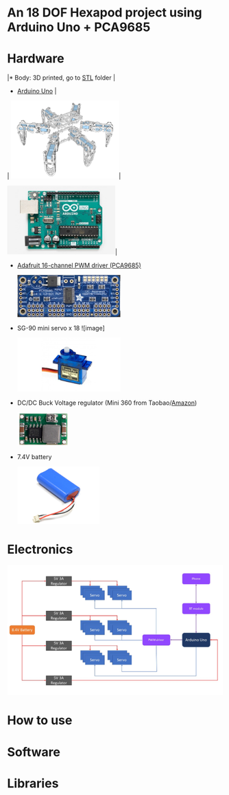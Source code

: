 # An 18 DOF Hexapod project using Arduino Uno + PCA9685

# Hardware
|* Body: 3D printed, go to [STL](STL) folder |

  
* [Arduino Uno](https://store.arduino.cc/arduino-uno-rev3) |

 | <img src="STL/images/hexapod_exploded_view_all.png" width=50% height=50%>|
  
  <img src="/images/arduinouno.jpg" width=50% height=50%>|
  
* [Adafruit 16-channel PWM driver (PCA9685)](https://www.adafruit.com/product/815) 

  <img src="/images/pca9685.jpg" width=50% height=50%>
  
* SG-90 mini servo x 18 ![image]

  <img src="/images/sg90.jpg" width=50% height=50%>
  
* DC/DC Buck Voltage regulator (Mini 360 from Taobao/[Amazon](http://www.amazon.com/4-75-23V-1-17V-DC-DC-Converter-Module/dp/B00NJCAI7G)) 

  <img src="/images/mini360.jpg" width=25% height=25%>
  
* 7.4V battery 

  <img src="/images/battery.jpg" width=40% height=40%>
  
# Electronics
![Wiring2](https://github.com/KimAndrePettersen/Hexapod/blob/master/pictures/Wiring2.jpg)

# How to use

# Software

# Libraries


